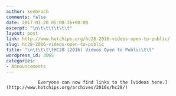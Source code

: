 ```yaml
---
author: kevbroch
comments: false
date: 2017-01-20 05:00:26+00:00
excerpt: "\n\t\t\t\t\t\t"
layout: post
link: http://www.hotchips.org/hc28-2016-videos-open-to-public/
slug: hc28-2016-videos-open-to-public
title: "\n\t\t\t\tHC28 (2016) Videos Open to Public\t\t"
wordpress_id: 3065
categories:
- Announcements
---
```



				Everyone can now find links to the [videos here.](http://www.hotchips.org/archives/2010s/hc28/)		
